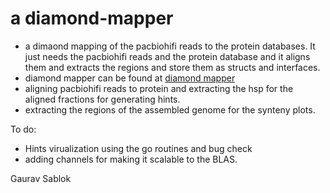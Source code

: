 # a diamond-mapper 

- a dimaond mapping of the pacbiohifi reads to the protein databases. It just needs the pacbiohifi reads and the protein database and it aligns them and extracts the regions and store them as structs and interfaces.  
- diamond mapper can be found at [diamond mapper](https://github.com/bbuchfink/diamond)
- aligning pacbiohifi reads to protein and extracting the hsp for the aligned fractions for generating hints. 
- extracting the regions of the assembled genome for the synteny plots.

To do:
- Hints virualization using the go routines and bug check
- adding channels for making it scalable to the BLAS. 

Gaurav Sablok
